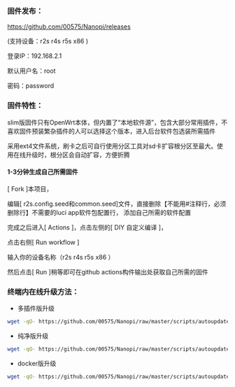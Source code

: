 ### 固件发布：
https://github.com/00575/Nanopi/releases

(支持设备：r2s r4s r5s x86 )

登录IP：192.168.2.1 

默认用户名：root 

密码：password

### 固件特性：

slim版固件只有OpenWrt本体，但内置了“本地软件源”，包含大部分常用插件，不喜欢固件预装繁杂插件的人可以选择这个版本，进入后台软件包选装所需插件

采用ext4文件系统，刷卡之后可自行使用分区工具对sd卡扩容根分区至最大。使用在线升级时，根分区会自动扩容，方便折腾


#### 1-3分钟生成自己所需固件

[ Fork ]本项目，

编辑[ r2s.config.seed和common.seed]文件，直接删除【不能用#注释行，必须删除行】不需要的luci app软件包配置行， 添加自己所需的软件配置

完成之后进入[ Actions ]，点击左侧的[ DIY 自定义编译 ]，

点击右侧[ Run workflow ]

输入你的设备名称（r2s r4s r5s x86 ）

然后点击[ Run ]稍等即可在github actions构件输出处获取自己所需的固件

### 终端内在线升级方法： 

+ 多插件版升级
```bash
wget -qO- https://github.com/00575/Nanopi/raw/master/scripts/autoupdate-bash.sh | bash
```
+ 纯净版升级
```bash
wget -qO- https://github.com/00575/Nanopi/raw/master/scripts/autoupdate-bash.sh | ver=-slim bash
```
+ docker版升级
```bash
wget -qO- https://github.com/00575/Nanopi/raw/master/scripts/autoupdate-bash.sh | ver=-with-docker bash
```
